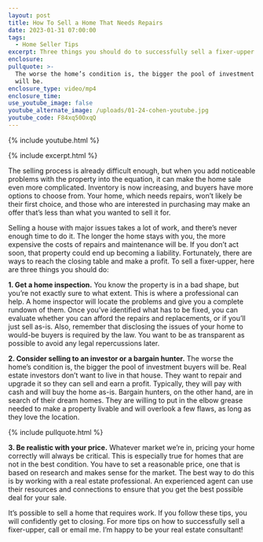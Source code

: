 ```yaml
---
layout: post
title: How To Sell a Home That Needs Repairs
date: 2023-01-31 07:00:00
tags:
  - Home Seller Tips
excerpt: Three things you should do to successfully sell a fixer-upper.
enclosure:
pullquote: >-
  The worse the home’s condition is, the bigger the pool of investment buyers
  will be.
enclosure_type: video/mp4
enclosure_time:
use_youtube_image: false
youtube_alternate_image: /uploads/01-24-cohen-youtube.jpg
youtube_code: F84xq50OxqQ
---
```

{% include youtube.html %}

{% include excerpt.html %}

The selling process is already difficult enough, but when you add noticeable problems with the property into the equation, it can make the home sale even more complicated. Inventory is now increasing, and buyers have more options to choose from. Your home, which needs repairs, won’t likely be their first choice, and those who are interested in purchasing may make an offer that’s less than what you wanted to sell it for.

Selling a house with major issues takes a lot of work, and there’s never enough time to do it. The longer the home stays with you, the more expensive the costs of repairs and maintenance will be. If you don’t act soon, that property could end up becoming a liability. Fortunately, there are ways to reach the closing table and make a profit. To sell a fixer-upper, here are three things you should do:

**1\. Get a home inspection.** You know the property is in a bad shape, but you’re not exactly sure to what extent. This is where a professional can help. A home inspector will locate the problems and give you a complete rundown of them. Once you’ve identified what has to be fixed, you can evaluate whether you can afford the repairs and replacements, or if you’ll just sell as-is. Also, remember that disclosing the issues of your home to would-be buyers is required by the law. You want to be as transparent as possible to avoid any legal repercussions later.&nbsp;

**2\. Consider selling to an investor or a bargain hunter.** The worse the home’s condition is, the bigger the pool of investment buyers will be. Real estate investors don’t want to live in that house. They want to repair and upgrade it so they can sell and earn a profit. Typically, they will pay with cash and will buy the home as-is. Bargain hunters, on the other hand, are in search of their dream homes. They are willing to put in the elbow grease needed to make a property livable and will overlook a few flaws, as long as they love the location.

{% include pullquote.html %}

**3\. Be realistic with your price.** Whatever market we’re in, pricing your home correctly will always be critical. This is especially true for homes that are not in the best condition. You have to set a reasonable price, one that is based on research and makes sense for the market. The best way to do this is by working with a real estate professional. An experienced agent can use their resources and connections to ensure that you get the best possible deal for your sale.&nbsp;

It’s possible to sell a home that requires work. If you follow these tips, you will confidently get to closing. For more tips on how to successfully sell a fixer-upper, call or email me. I’m happy to be your real estate consultant!